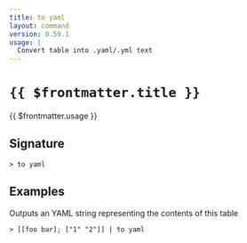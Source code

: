 ```yaml
---
title: to yaml
layout: command
version: 0.59.1
usage: |
  Convert table into .yaml/.yml text
---
```


# `{{ $frontmatter.title }}`

<div style='white-space: pre-wrap;'>{{ $frontmatter.usage }}</div>

## Signature

```> to yaml ```

## Examples

Outputs an YAML string representing the contents of this table
```shell
> [[foo bar]; ["1" "2"]] | to yaml
```
